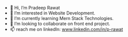 - 👋 Hi, I’m Pradeep Rawat
- 👀 I’m interested in Website Development.
- 🌱 I’m currently learning Mern Stack Technologies.
- 💞️ I’m looking to collaborate on front end project.
- 📫 reach me on linkedIn: www.linkedin.com/in/p-rawat

<!---
p1-rawat/p1-rawat is a ✨ special ✨ repository because its `README.md` (this file) appears on your GitHub profile.
You can click the Preview link to take a look at your changes.
--->
